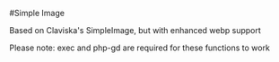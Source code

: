 #Simple Image

Based on Claviska's SimpleImage, but with enhanced webp support


Please note: exec and php-gd are required for these functions to work